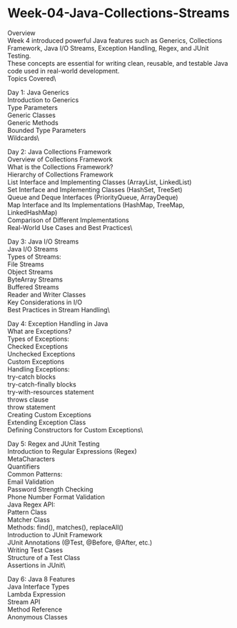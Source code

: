 # Week-04-Java-Collections-Streams
Overview\
Week 4 introduced powerful Java features such as Generics, Collections Framework, Java I/O Streams, Exception Handling, Regex, and JUnit Testing.\
These concepts are essential for writing clean, reusable, and testable Java code used in real-world development.\
Topics Covered\

Day 1: Java Generics\
Introduction to Generics\
Type Parameters\
Generic Classes\
Generic Methods\
Bounded Type Parameters\
Wildcards\

Day 2: Java Collections Framework\
Overview of Collections Framework\
What is the Collections Framework?\
Hierarchy of Collections Framework\
List Interface and Implementing Classes (ArrayList, LinkedList)\
Set Interface and Implementing Classes (HashSet, TreeSet)\
Queue and Deque Interfaces (PriorityQueue, ArrayDeque)\
Map Interface and Its Implementations (HashMap, TreeMap, LinkedHashMap)\
Comparison of Different Implementations\
Real-World Use Cases and Best Practices\

Day 3: Java I/O Streams\
Java I/O Streams\
Types of Streams:\
File Streams\
Object Streams\
ByteArray Streams\
Buffered Streams\
Reader and Writer Classes\
Key Considerations in I/O\
Best Practices in Stream Handling\

Day 4: Exception Handling in Java\
What are Exceptions?\
Types of Exceptions:\
Checked Exceptions\
Unchecked Exceptions\
Custom Exceptions\
Handling Exceptions:\
try-catch blocks\
try-catch-finally blocks\
try-with-resources statement\
throws clause\
throw statement\
Creating Custom Exceptions\
Extending Exception Class\
Defining Constructors for Custom Exceptions\

Day 5: Regex and JUnit Testing\
Introduction to Regular Expressions (Regex)\
MetaCharacters\
Quantifiers\
Common Patterns:\
Email Validation\
Password Strength Checking\
Phone Number Format Validation\
Java Regex API:\
Pattern Class\
Matcher Class\
Methods: find(), matches(), replaceAll()\
Introduction to JUnit Framework\
JUnit Annotations (@Test, @Before, @After, etc.)\
Writing Test Cases\
Structure of a Test Class\
Assertions in JUnit\

Day 6: Java 8 Features\
Java Interface Types\
Lambda Expression\
Stream API\
Method Reference\
Anonymous Classes